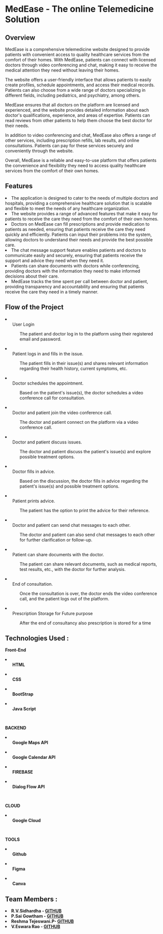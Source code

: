 <h1>MedEase - The online Telemedicine Solution </h1>

<h2> Overview </h2>

<p>MedEase is a comprehensive telemedicine website designed to provide patients with convenient access to quality healthcare services from the comfort of their homes. With MedEase, patients can connect with licensed doctors through video conferencing and chat, making it easy to receive the medical attention they need without leaving their homes.

The website offers a user-friendly interface that allows patients to easily create profiles, schedule appointments, and access their medical records. Patients can also choose from a wide range of doctors specializing in different fields, including pediatrics, and psychiatry, among others.

MedEase ensures that all doctors on the platform are licensed and experienced, and the website provides detailed information about each doctor's qualifications, experience, and areas of expertise. Patients can read reviews from other patients to help them choose the best doctor for their needs.

In addition to video conferencing and chat, MedEase also offers a range of other services, including prescription refills, lab results, and online consultations. Patients can pay for these services securely and conveniently through the website.

Overall, MedEase is a reliable and easy-to-use platform that offers patients the convenience and flexibility they need to access quality healthcare services from the comfort of their own homes.</p>

<h2> Features </h2>
<li>The application is designed to cater to the needs of multiple doctors and hospitals, providing a comprehensive healthcare solution that is scalable and flexible to meet the needs of any healthcare organization.</li>
   <li>The website provides a range of advanced features that make it easy for patients to receive the care they need from the comfort of their own homes.</li>
  <li>
Doctors on MedEase can fill prescriptions and provide medication to patients as needed, ensuring that patients receive the care they need quickly and efficiently. Patients can input their problems into the system, allowing doctors to understand their needs and provide the best possible care.</li>
  <li>The chat message support feature enables patients and doctors to communicate easily and securely, ensuring that patients receive the support and advice they need when they need it.</li>
 <li>Patients can share documents with doctors while conferencing, providing doctors with the information they need to make informed decisions about their care.</li>
  <li>MedEase tracks the time spent per call between doctor and patient, providing transparency and accountability and ensuring that patients receive the care they need in a timely manner.</li>
 

<h2> Flow of the Project </h2>

<li><ul>User Login<ul>The patient and doctor log in to the platform using their registered email and password.</ul></ul></li>
<li><ul>Patient logs in and fills in the issue.<ul>The patient fills in their issue(s) and shares relevant information regarding their health history, current symptoms, etc.</ul></ul></li>
<li><ul>Doctor schedules the appointment.<ul>Based on the patient's issue(s), the doctor schedules a video conference call for consultation.</ul></ul></li>
<li><ul>Doctor and patient join the video conference call.<ul>The doctor and patient connect on the platform via a video conference call.</ul></ul></li>
<li><ul>Doctor and patient discuss issues.<ul>The doctor and patient discuss the patient's issue(s) and explore possible treatment options.</ul></ul></li>
<li><ul>Doctor fills in advice.<ul>Based on the discussion, the doctor fills in advice regarding the patient's issue(s) and possible treatment options.</ul></ul></li>
<li><ul>Patient prints advice.<ul>The patient has the option to print the advice for their reference.</ul></ul></li>
<li><ul>Doctor and patient can send chat messages to each other.<ul>The doctor and patient can also send chat messages to each other for further clarification or follow-up.</ul></ul></li>
<li><ul>Patient can share documents with the doctor.<ul>The patient can share relevant documents, such as medical reports, test results, etc., with the doctor for further analysis.</ul></ul></li>
<li><ul>End of consultation.<ul>Once the consultation is over, the doctor ends the video conference call, and the patient logs out of the platform.</ul></ul></li>
<li><ul>Prescription Storage for Future purpose<ul>After the end of consultancy also prescription is stored for a time </ul></ul></li>


<h2>Technologies Used :</h2>
<p><b>Front-End<b><p>
    <li><ul>HTML</ul></li>
     <li><ul>CSS</ul></li>
     <li><ul>BootStrap</ul></li>
     <li><ul>Java Script</ul></li>
    <br>
<p><b>BACKEND<b><p>
    <li><ul>Google Maps API</ul></li>
     <li><ul>Google Calendar API</ul></li>
     <li><ul>FIREBASE</ul></li>
     <li><ul>Dialog Flow API</ul></li>
    <br>
<p><b>CLOUD<b><p>
    <li><ul>Google Cloud</ul></li>   
    <br>
    <p><b>TOOLS<b><p>
    <li><ul>Github</ul></li>
     <li><ul>Figma</ul></li>
     <li><ul>Canva</ul></li>
    <h2>Team Members :</h2>
   <li>R.V.Sidhardha - <a href="https://github.com/sidhu2003">GITHUB</a></li>
     <li>P.Sai Gowtham - <a href="https://github.com/p-sai-gowtham">GITHUB</a></li>
     <li>Reshma Tejeswani.P- <a href="https://github.com/Reshma4167">GITHUB</a></li>
      <li>V.Eswara Rao - <a href="https://github.com/ESWARVETLA-19">GITHUB</a></li>   
        
        
    
    
  
